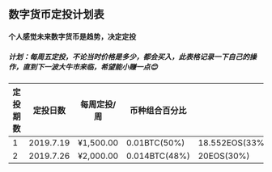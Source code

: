 ## 数字货币定投计划表

#### 个人感觉未来数字货币是趋势，决定定投

##### 计划：每周五定投，不论当时价格是多少，都会买入，此表格记录一下自己的操作，直到下一波大牛市来临，希望能小赚一点😊

| 定投期数 | 定投日数  | 每周定投/周 | 币种组合百分比 |                |               |
| -------- | --------- | ----------- | -------------- | -------------- | ------------- |
| 1        | 2019.7.19 | ¥1,500.00   | 0.01BTC(50%)   | 18.552EOS(33%) | 0.168ETH(17%) |
| 2        | 2019.7.26 | ¥2,000.00   | 0.014BTC(48%)  | 20EOS(30%)     | 0.3ETH(22%)   |